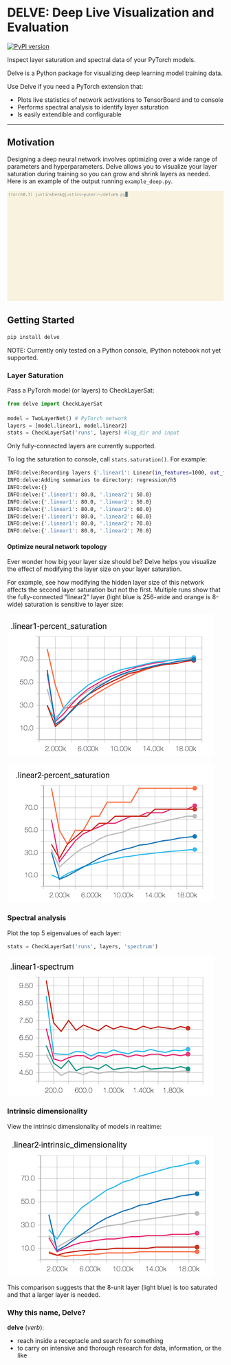 # DELVE: Deep Live Visualization and Evaluation

[![PyPI version](https://badge.fury.io/py/delve.svg)](https://badge.fury.io/py/delve)

Inspect layer saturation and spectral data of your PyTorch models.

Delve is a Python package for visualizing deep learning model training data.

Use Delve if you need a PyTorch extension that:
- Plots live statistics of network activations to TensorBoard and to console
- Performs spectral analysis to identify layer saturation
- Is easily extendible and configurable

------------------

## Motivation

Designing a deep neural network involves optimizing over a wide range of parameters and hyperparameters. Delve allows you to visualize your layer saturation during training so you can grow and shrink layers as needed. Here is an example of the output running `example_deep.py`.

![video of training](images/layer-saturation-convnet.gif)

## Getting Started

```bash
pip install delve
```

NOTE: Currently only tested on a Python console, iPython notebook not yet supported.

### Layer Saturation
Pass a PyTorch model (or layers) to CheckLayerSat:

```python
from delve import CheckLayerSat

model = TwoLayerNet() # PyTorch network
layers = [model.linear1, model.linear2]
stats = CheckLayerSat('runs', layers) #log_dir and input
```

Only fully-connected layers are currently supported.

To log the saturation to console, call `stats.saturation()`. For example:

```bash
INFO:delve:Recording layers {'.linear1': Linear(in_features=1000, out_features=5, bias=True), '.linear2': Linear(in_features=5, out_features=10, bias=True)}
INFO:delve:Adding summaries to directory: regression/h5
INFO:delve:{}
INFO:delve:{'.linear1': 80.0, '.linear2': 50.0}
INFO:delve:{'.linear1': 80.0, '.linear2': 50.0}
INFO:delve:{'.linear1': 80.0, '.linear2': 60.0}
INFO:delve:{'.linear1': 80.0, '.linear2': 60.0}
INFO:delve:{'.linear1': 80.0, '.linear2': 70.0}
INFO:delve:{'.linear1': 80.0, '.linear2': 70.0}
```

#### Optimize neural network topology

Ever wonder how big your layer size should be? Delve helps you visualize the effect of modifying the layer size on your layer saturation.

For example, see how modifying the hidden layer size of this network affects the second layer saturation but not the first. Multiple runs show that the fully-connected "linear2" layer (light blue is 256-wide and orange is 8-wide) saturation is sensitive to layer size:

![saturation](images/layer1-saturation.png)

![saturation](images/layer2-saturation.png)

### Spectral analysis

Plot the top 5 eigenvalues of each layer:

```python
stats = CheckLayerSat('runs', layers, 'spectrum')
```

![spectrum](images/spectrum.png)

### Intrinsic dimensionality

View the intrinsic dimensionality of models in realtime:


![intrinsic_dimensionality-layer2](images/layer2-intrinsic.png)

This comparison suggests that the 8-unit layer (light blue) is too saturated and that a larger layer is needed.

### Why this name, Delve?

__delve__ (*verb*):

   - reach inside a receptacle and search for something
   - to carry on intensive and thorough research for data, information, or the like
